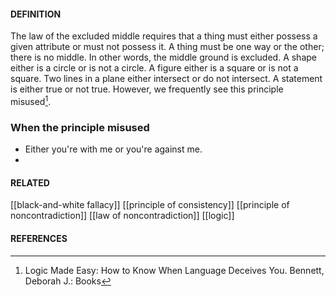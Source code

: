 #### DEFINITION
The law of the excluded middle requires that a thing must either possess a given attribute or must not possess it. A thing must be one way or the other; there is no middle. In other words, the middle ground is excluded. A shape either is a circle
or is not a circle. A figure either is a square or is not a square. Two lines in a plane either intersect or do not intersect. A statement is either true or not true. However, we frequently see this principle misused[^1].

### When the principle misused
- Either you're with me or you're against me.
- 
#### RELATED
[[black-and-white fallacy]]
[[principle of consistency]]
[[principle of noncontradiction]]
[[law of noncontradiction]]
[[logic]]
#### REFERENCES
[^1]: Logic Made Easy: How to Know When Language Deceives You. Bennett, Deborah J.: Books